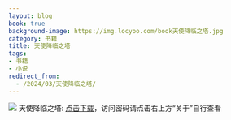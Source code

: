 ```yaml
---
layout: blog
book: true
background-image: https://img.locyoo.com/book天使降临之塔.jpg
category: 书籍
title: 天使降临之塔
tags:
- 书籍
- 小说
redirect_from:
  - /2024/03/天使降临之塔/
---
```

![](https://img.locyoo.com/book天使降临之塔.jpg)
天使降临之塔: <a name = "ref1" href="https://url18.ctfile.com/f/50983618-1337384795-2b7fdf?p=3619">点击下载</a>，访问密码请点击右上方“关于”自行查看